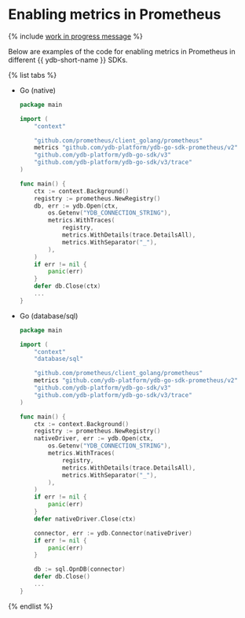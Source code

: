 # Enabling metrics in Prometheus

{% include [work in progress message](_includes/addition.md) %}

Below are examples of the code for enabling metrics in Prometheus in different {{ ydb-short-name }} SDKs.

{% list tabs %}

- Go (native)

   ```go
   package main

   import (
       "context"

       "github.com/prometheus/client_golang/prometheus"
       metrics "github.com/ydb-platform/ydb-go-sdk-prometheus/v2"
       "github.com/ydb-platform/ydb-go-sdk/v3"
       "github.com/ydb-platform/ydb-go-sdk/v3/trace"
   )

   func main() {
       ctx := context.Background()
       registry := prometheus.NewRegistry()
       db, err := ydb.Open(ctx,
           os.Getenv("YDB_CONNECTION_STRING"),
           metrics.WithTraces(
               registry,
               metrics.WithDetails(trace.DetailsAll),
               metrics.WithSeparator("_"),
           ),
       )
       if err != nil {
           panic(err)
       }
       defer db.Close(ctx)
       ...
   }
   ```

- Go (database/sql)

   ```go
   package main

   import (
       "context"
       "database/sql"

       "github.com/prometheus/client_golang/prometheus"
       metrics "github.com/ydb-platform/ydb-go-sdk-prometheus/v2"
       "github.com/ydb-platform/ydb-go-sdk/v3"
       "github.com/ydb-platform/ydb-go-sdk/v3/trace"
   )

   func main() {
       ctx := context.Background()
       registry := prometheus.NewRegistry()
       nativeDriver, err := ydb.Open(ctx,
           os.Getenv("YDB_CONNECTION_STRING"),
           metrics.WithTraces(
               registry,
               metrics.WithDetails(trace.DetailsAll),
               metrics.WithSeparator("_"),
           ),
       )
       if err != nil {
           panic(err)
       }
       defer nativeDriver.Close(ctx)

       connector, err := ydb.Connector(nativeDriver)
       if err != nil {
           panic(err)
       }

       db := sql.OpnDB(connector)
       defer db.Close()
       ...
   }
   ```


{% endlist %}

